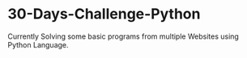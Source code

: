 # 30-Days-Challenge-Python
Currently Solving some basic programs from multiple Websites using Python Language.
<br>
